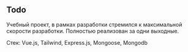 ## Todo

Учебный проект, в рамках разработки стремился к максимальной скорости разработки. Полностью реализован за одни выходные.

Стек: Vue.js, Tailwind, Express.js, Mongoose, Mongodb
